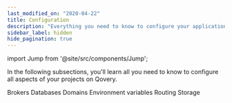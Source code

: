 ```yaml
---
last_modified_on: "2020-04-22"
title: Configuration
description: "Everything you need to know to configure your applications on Qovery"
sidebar_label: hidden
hide_pagination: true
---
```


import Jump from '@site/src/components/Jump';

In the following subsections, you'll learn all you need to know to configure all aspects of your projects on Qovery.

<Jump to="/docs/using-qovery/configuration/brokers/">Brokers</Jump>
<Jump to="/docs/using-qovery/configuration/databases/">Databases</Jump>
<Jump to="/docs/using-qovery/configuration/domains/">Domains</Jump>
<Jump to="/docs/using-qovery/configuration/environment-variables/">Environment variables</Jump>
<Jump to="/docs/using-qovery/configuration/routing/">Routing</Jump>
<Jump to="/docs/using-qovery/configuration/storage/">Storage</Jump>



